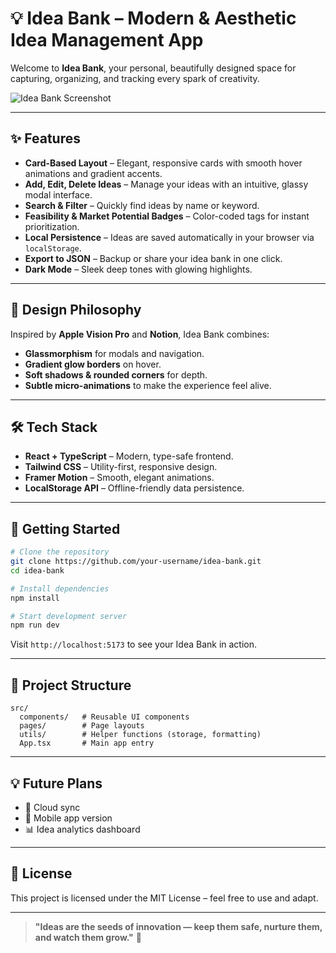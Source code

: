 # 💡 Idea Bank – Modern & Aesthetic Idea Management App

Welcome to **Idea Bank**, your personal, beautifully designed space for capturing, organizing, and tracking every spark of creativity.

![Idea Bank Screenshot](./screenshot.png)

---

## ✨ Features

* **Card-Based Layout** – Elegant, responsive cards with smooth hover animations and gradient accents.
* **Add, Edit, Delete Ideas** – Manage your ideas with an intuitive, glassy modal interface.
* **Search & Filter** – Quickly find ideas by name or keyword.
* **Feasibility & Market Potential Badges** – Color-coded tags for instant prioritization.
* **Local Persistence** – Ideas are saved automatically in your browser via `localStorage`.
* **Export to JSON** – Backup or share your idea bank in one click.
* **Dark Mode** – Sleek deep tones with glowing highlights.

---

## 🎨 Design Philosophy

Inspired by **Apple Vision Pro** and **Notion**, Idea Bank combines:

* **Glassmorphism** for modals and navigation.
* **Gradient glow borders** on hover.
* **Soft shadows & rounded corners** for depth.
* **Subtle micro-animations** to make the experience feel alive.

---

## 🛠 Tech Stack

* **React + TypeScript** – Modern, type-safe frontend.
* **Tailwind CSS** – Utility-first, responsive design.
* **Framer Motion** – Smooth, elegant animations.
* **LocalStorage API** – Offline-friendly data persistence.

---

## 🚀 Getting Started

```bash
# Clone the repository
git clone https://github.com/your-username/idea-bank.git
cd idea-bank

# Install dependencies
npm install

# Start development server
npm run dev
```

Visit `http://localhost:5173` to see your Idea Bank in action.

---

## 📂 Project Structure

```
src/
  components/   # Reusable UI components
  pages/        # Page layouts
  utils/        # Helper functions (storage, formatting)
  App.tsx       # Main app entry
```

---

## 💡 Future Plans

* 🔄 Cloud sync
* 📱 Mobile app version
* 📊 Idea analytics dashboard

---

## 📜 License

This project is licensed under the MIT License – feel free to use and adapt.

---

> **"Ideas are the seeds of innovation — keep them safe, nurture them, and watch them grow."** 🌱
